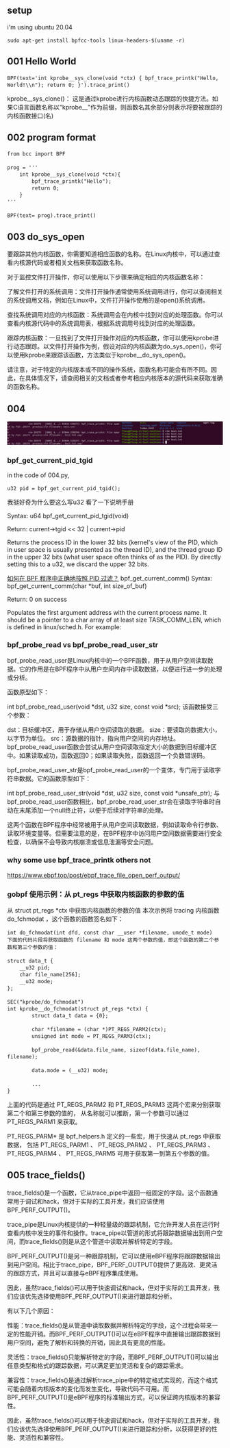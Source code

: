 ## setup
i'm using ubuntu 20.04
```
sudo apt-get install bpfcc-tools linux-headers-$(uname -r)
```

## 001 Hello World
```commandline
BPF(text='int kprobe__sys_clone(void *ctx) { bpf_trace_printk("Hello, World!\\n"); return 0; }').trace_print()
```


kprobe__sys_clone()： 这是通过kprobe进行内核函数动态跟踪的快捷方法。如果C语言函数名称以"kprobe__"作为前缀，则函数名其余部分则表示将要被跟踪的内核函数接口(名)

## 002 program format
```commandline
from bcc import BPF

prog = '''
    int kprobe__sys_clone(void *ctx){
        bpf_trace_printk("Hello");
        return 0;
    }
'''

BPF(text= prog).trace_print()

```


## 003 do_sys_open
要跟踪其他内核函数，你需要知道相应函数的名称。在Linux内核中，可以通过查看内核源代码或者相关文档来获取函数名称。

对于监控文件打开操作，你可以使用以下步骤来确定相应的内核函数名称：

了解文件打开的系统调用：文件打开操作通常使用系统调用进行，你可以查阅相关的系统调用文档，例如在Linux中，文件打开操作使用的是open()系统调用。

查找系统调用对应的内核函数：系统调用会在内核中找到对应的处理函数。你可以查看内核源代码中的系统调用表，根据系统调用号找到对应的处理函数。

跟踪内核函数：一旦找到了文件打开操作对应的内核函数，你可以使用kprobe进行动态跟踪。以文件打开操作为例，假设对应的内核函数为do_sys_open()，你可以使用kprobe来跟踪该函数，方法类似于kprobe__do_sys_open()。

请注意，对于特定的内核版本或不同的操作系统，函数名称可能会有所不同。因此，在具体情况下，请查阅相关的文档或者参考相应内核版本的源代码来获取准确的函数名称。

## 004 

![img.png](img.png)
### bpf_get_current_pid_tgid

 in the code of 004.py, 
```commandline
u32 pid = bpf_get_current_pid_tgid();
```
我挺好奇为什么要这么写u32 看了一下说明手册

Syntax: u64 bpf_get_current_pid_tgid(void)

Return: current->tgid << 32 | current->pid

Returns the process ID in the lower 32 bits (kernel's view of the PID, which in user space is usually presented as the thread ID), and the thread group ID in the upper 32 bits (what user space often thinks of as the PID). By directly setting this to a u32, we discard the upper 32 bits.


[如何在 BPF 程序中正确地按照 PID 过滤？](https://www.ebpf.top/post/ebpf_prog_pid_filter/#2-linux-%E8%BF%9B%E7%A8%8B%E4%B8%8E%E7%BA%BF%E7%A8%8Bhttps://www.ebpf.top/post/ebpf_prog_pid_filter/#2-linux-%E8%BF%9B%E7%A8%8B%E4%B8%8E%E7%BA%BF%E7%A8%8Bhttps://www.ebpf.top/post/ebpf_prog_pid_filter/#2-linux-%E8%BF%9B%E7%A8%8B%E4%B8%8E%E7%BA%BF%E7%A8%8Bhttps://www.ebpf.top/post/ebpf_prog_pid_filter/#2-linux-%E8%BF%9B%E7%A8%8B%E4%B8%8E%E7%BA%BF%E7%A8%8Bhttps://www.ebpf.top/post/ebpf_prog_pid_filter/#2-linux-%E8%BF%9B%E7%A8%8B%E4%B8%8E%E7%BA%BF%E7%A8%8Bhttps://www.ebpf.top/post/ebpf_prog_pid_filter/#2-linux-%E8%BF%9B%E7%A8%8B%E4%B8%8E%E7%BA%BF%E7%A8%8Bhttps://www.ebpf.top/post/ebpf_prog_pid_filter/#2-linux-%E8%BF%9B%E7%A8%8B%E4%B8%8E%E7%BA%BF%E7%A8%8B)
bpf_get_current_comm()
Syntax: bpf_get_current_comm(char *buf, int size_of_buf)

Return: 0 on success

Populates the first argument address with the current process name. It should be a pointer to a char array of at least size TASK_COMM_LEN, which is defined in linux/sched.h. For example:

### bpf_probe_read vs bpf_probe_read_user_str

bpf_probe_read_user是Linux内核中的一个BPF函数，用于从用户空间读取数据。它的作用是在BPF程序中从用户空间内存中读取数据，以便进行进一步的处理或分析。

函数原型如下：


int bpf_probe_read_user(void *dst, u32 size, const void *src);
该函数接受三个参数：

dst：目标缓冲区，用于存储从用户空间读取的数据。
size：要读取的数据大小，以字节为单位。
src：源数据的指针，指向用户空间的内存地址。
bpf_probe_read_user函数会尝试从用户空间读取指定大小的数据到目标缓冲区中。如果读取成功，函数返回0；如果读取失败，函数返回一个负数错误码。

bpf_probe_read_user_str是bpf_probe_read_user的一个变体，专门用于读取字符串数据。它的函数原型如下：


int bpf_probe_read_user_str(void *dst, u32 size, const void *unsafe_ptr);
与bpf_probe_read_user函数相比，bpf_probe_read_user_str会在读取字符串时自动在末尾添加一个null终止符，以便于后续对字符串的处理。

这两个函数在BPF程序中经常被用于从用户空间读取数据，例如读取命令行参数、读取环境变量等。但需要注意的是，在BPF程序中访问用户空间数据需要进行安全检查，以确保不会导致内核崩溃或信息泄漏等安全问题。
### why some use bpf_trace_printk others not

https://www.ebpf.top/post/ebpf_trace_file_open_perf_output/

### gobpf 使用示例：从 pt_regs 中获取内核函数的参数的值
从 struct pt_regs *ctx 中获取内核函数的参数的值
本次示例将 tracing 内核函数 do_fchmodat ，这个函数的函数签名如下：

```
int do_fchmodat(int dfd, const char __user *filename, umode_t mode)
下面的代码片段将获取函数的 filename 和 mode 这两个参数的值，即这个函数的第二个参数和第三个参数的值：

struct data_t {
    __u32 pid;
    char file_name[256];
    __u32 mode;
};

SEC("kprobe/do_fchmodat")
int kprobe__do_fchmodat(struct pt_regs *ctx) {
        struct data_t data = {0};

        char *filename = (char *)PT_REGS_PARM2(ctx);
        unsigned int mode = PT_REGS_PARM3(ctx);

        bpf_probe_read(&data.file_name, sizeof(data.file_name), filename);

        data.mode = (__u32) mode;

        ...
}
```

上面的代码是通过 PT_REGS_PARM2 和 PT_REGS_PARM3 这两个宏来分别获取第二个和第三参数的值的， 从名称就可以推断，第一个参数可以通过 PT_REGS_PARM1 来获取。

PT_REGS_PARM* 是 bpf_helpers.h 定义的一些宏，用于快速从 pt_regs 中获取数据， 包括 PT_REGS_PARM1 、 PT_REGS_PARM2 、 PT_REGS_PARM3 、 PT_REGS_PARM4 、 PT_REGS_PARM5 可用于获取第一到第五个参数的值。

## 005 trace_fields()
trace_fields()是一个函数，它从trace_pipe中返回一组固定的字段。这个函数通常用于调试和hack，但对于实际的工具开发，我们应该使用BPF_PERF_OUTPUT()。

trace_pipe是Linux内核提供的一种轻量级的跟踪机制，它允许开发人员在运行时查看内核中发生的事件和操作。trace_pipe以管道的形式将跟踪数据输出到用户空间，而trace_fields()则是从这个管道中读取并解析特定的字段。

BPF_PERF_OUTPUT()是另一种跟踪机制，它可以使用eBPF程序将跟踪数据输出到用户空间。相比于trace_pipe，BPF_PERF_OUTPUT()提供了更高效、更灵活的跟踪方式，并且可以直接与eBPF程序集成使用。

因此，虽然trace_fields()可以用于快速调试和hack，但对于实际的工具开发，我们应该优先选择使用BPF_PERF_OUTPUT()来进行跟踪和分析。

有以下几个原因：

性能：trace_fields()是从管道中读取数据并解析特定的字段，这个过程会带来一定的性能开销。而BPF_PERF_OUTPUT()可以在eBPF程序中直接输出跟踪数据到用户空间，避免了解析和转换的开销，因此具有更高的性能。

灵活性：trace_fields()只能解析特定的字段，而BPF_PERF_OUTPUT()可以输出任意类型和格式的跟踪数据，可以满足更加灵活和复杂的跟踪需求。

兼容性：trace_fields()是通过解析trace_pipe中的特定格式实现的，而这个格式可能会随着内核版本的变化而发生变化，导致代码不可用。而BPF_PERF_OUTPUT()是eBPF程序的标准输出方式，可以保证跨内核版本的兼容性。

因此，虽然trace_fields()可以用于快速调试和hack，但对于实际的工具开发，我们应该优先选择使用BPF_PERF_OUTPUT()来进行跟踪和分析，以获得更好的性能、灵活性和兼容性。